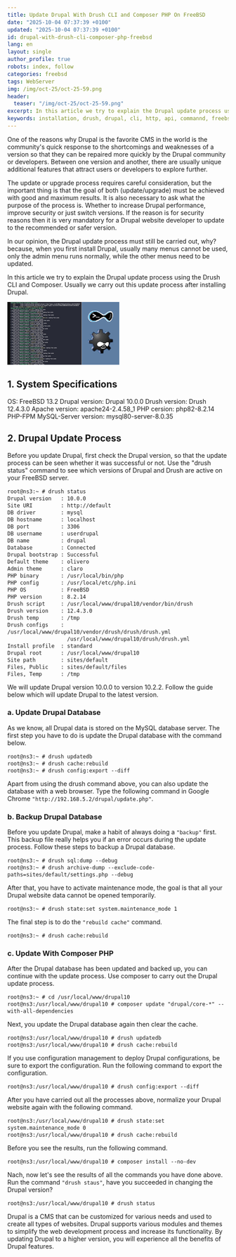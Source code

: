 ```yaml
---
title: Update Drupal With Drush CLI and Composer PHP On FreeBSD
date: "2025-10-04 07:37:39 +0100"
updated: "2025-10-04 07:37:39 +0100"
id: drupal-with-drush-cli-composer-php-freebsd
lang: en
layout: single
author_profile: true
robots: index, follow
categories: freebsd
tags: WebServer
img: /img/oct-25/oct-25-59.png
header: 
  teaser: "/img/oct-25/oct-25-59.png"
excerpt: In this article we try to explain the Drupal update process using the Drush CLI and Composer. Usually we carry out this update process after installing Drupal.
keywords: installation, drush, drupal, cli, http, api, commannd, freebsd, php, composer, laravel
---
```




One of the reasons why Drupal is the favorite CMS in the world is the community's quick response to the shortcomings and weaknesses of a version so that they can be repaired more quickly by the Drupal community or developers. Between one version and another, there are usually unique additional features that attract users or developers to explore further.

The update or upgrade process requires careful consideration, but the important thing is that the goal of both (update/upgrade) must be achieved with good and maximum results. It is also necessary to ask what the purpose of the process is. Whether to increase Drupal performance, improve security or just switch versions. If the reason is for security reasons then it is very mandatory for a Drupal website developer to update to the recommended or safer version.

In our opinion, the Drupal update process must still be carried out, why? because, when you first install Drupal, usually many menus cannot be used, only the admin menu runs normally, while the other menus need to be updated.

In this article we try to explain the Drupal update process using the Drush CLI and Composer. Usually we carry out this update process after installing Drupal.

![oct-25-59](/img/oct-25/oct-25-59.png)



## 1. System Specifications

OS: FreeBSD 13.2
Drupal version: Drupal 10.0.0
Drush version: Drush 12.4.3.0
Apache version: apache24-2.4.58_1
PHP cersion: php82-8.2.14
PHP-FPM
MySQL-Server version: mysql80-server-8.0.35


## 2. Drupal Update Process

Before you update Drupal, first check the Drupal version, so that the update process can be seen whether it was successful or not. Use the "drush status" command to see which versions of Drupal and Drush are active on your FreeBSD server.

```
root@ns3:~ # drush status
Drupal version   : 10.0.0
Site URI         : http://default
DB driver        : mysql
DB hostname      : localhost
DB port          : 3306
DB username      : userdrupal
DB name          : drupal
Database         : Connected
Drupal bootstrap : Successful
Default theme    : olivero
Admin theme      : claro
PHP binary       : /usr/local/bin/php
PHP config       : /usr/local/etc/php.ini
PHP OS           : FreeBSD
PHP version      : 8.2.14
Drush script     : /usr/local/www/drupal10/vendor/bin/drush
Drush version    : 12.4.3.0
Drush temp       : /tmp
Drush configs    : /usr/local/www/drupal10/vendor/drush/drush/drush.yml
                   /usr/local/www/drupal10/drush/drush.yml
Install profile  : standard
Drupal root      : /usr/local/www/drupal10
Site path        : sites/default
Files, Public    : sites/default/files
Files, Temp      : /tmp
```

We will update Drupal version 10.0.0 to version 10.2.2. Follow the guide below which will update Drupal to the latest version.

### a. Update Drupal Database

As we know, all Drupal data is stored on the MySQL database server. The first step you have to do is update the Drupal database with the command below.

```
root@ns3:~ # drush updatedb
root@ns3:~ # drush cache:rebuild
root@ns3:~ # drush config:export --diff
```

Apart from using the drush command above, you can also update the database with a web browser. Type the following command in Google Chrome `"http://192.168.5.2/drupal/update.php"`.


### b. Backup Drupal Database

Before you update Drupal, make a habit of always doing a `"backup"` first. This backup file really helps you if an error occurs during the update process. Follow these steps to backup a Drupal database.

```
root@ns3:~ # drush sql:dump --debug
root@ns3:~ # drush archive-dump --exclude-code-paths=sites/default/settings.php --debug
```

After that, you have to activate maintenance mode, the goal is that all your Drupal website data cannot be opened temporarily.

```
root@ns3:~ # drush state:set system.maintenance_mode 1
```

The final step is to do the `"rebuild cache"` command.

```
root@ns3:~ # drush cache:rebuild
```

### c. Update With Composer PHP

After the Drupal database has been updated and backed up, you can continue with the update process. Use composer to carry out the Drupal update process.

```
root@ns3:~ # cd /usr/local/www/drupal10
root@ns3:/usr/local/www/drupal10 # composer update "drupal/core-*" --with-all-dependencies
```

Next, you update the Drupal database again then clear the cache.

```
root@ns3:/usr/local/www/drupal10 # drush updatedb
root@ns3:/usr/local/www/drupal10 # drush cache:rebuild
```

If you use configuration management to deploy Drupal configurations, be sure to export the configuration. Run the following command to export the configuration.

```
root@ns3:/usr/local/www/drupal10 # drush config:export --diff
```

After you have carried out all the processes above, normalize your Drupal website again with the following command.

```
root@ns3:/usr/local/www/drupal10 # drush state:set system.maintenance_mode 0
root@ns3:/usr/local/www/drupal10 # drush cache:rebuild
```

Before you see the results, run the following command.

```
root@ns3:/usr/local/www/drupal10 # composer install --no-dev
```

Nach, now let's see the results of all the commands you have done above. Run the command `"drush staus"`, have you succeeded in changing the Drupal version?

```
root@ns3:/usr/local/www/drupal10 # drush status
```


Drupal is a CMS that can be customized for various needs and used to create all types of websites. Drupal supports various modules and themes to simplify the web development process and increase its functionality. By updating Drupal to a higher version, you will experience all the benefits of Drupal features.